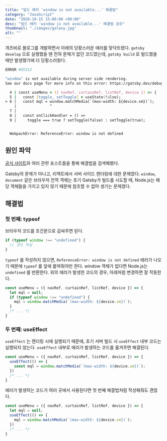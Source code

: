 ```yaml
---
title: "빌드 에러 'window is not available...' 해결법"
category: "JavaScript"
date: "2020-10-15 15:00:00 +09:00"
desc: "빌드 에러 'window is not available...' 해결법 공유"
thumbnail: "./images/galaxy.jpg"
alt: ""
---
```


개츠비로 블로그를 개발하면서 아래의 당황스러운 에러를 맞닥뜨렸다. `gatsby develop` 으로 실행했을 땐 전혀 문제가 없던 코드였는데, `gatsby build` 로 빌드했을 때만 발생했기에 더 당황스러웠다.

```zsh
ERROR #95312

"window" is not available during server side rendering.
See our docs page for more info on this error: https://gatsby.dev/debug-html

  4 | const useMenu = ({ navRef, curtainRef, listRef, device }) => {
  5 |   const [toggle, setToggle] = useState(false);
> 6 |   const mql = window.matchMedia(`(max-width: ${device.sm})`);
    |               ^
  7 |
  8 |   const onClickHandler = () =>
  9 |     toggle === true ? setToggle(false) : setToggle(true);


  WebpackError: ReferenceError: window is not defined
```

## 원인 파악

[공식 사이트](https://www.gatsbyjs.com/docs/debugging-html-builds/)와 여러 관련 포스트들을 통해 해결법을 검색해봤다.

Gatsby의 문제가 아니고, 리액트에서 서버 사이드 렌더링에 대한 문제였다. `window`, `document` 같은 브라우저 전역 객체는 초기 Gatsby가 빌드를 시도할 때, Node.js는 해당 객체들을 가지고 있지 않기 때문에 참조할 수 없어 생기는 문제였다.

## 해결법

### 첫 번째: typeof

브라우저 코드를 조건문으로 감싸주면 된다.

```js
if (typeof window !== "undefined") {
  // 코드 작성
}
```

`typeof` 를 작성하지 않으면, `ReferenceError: window is not defined` 에러가 나오기 때문에 `typeof` 를 앞에 붙여줘야만 한다. window 객체가 없다면 Node.js는 `undefined` 를 반환한다. 위의 에러가 발생한 코드의 경우, 아래처럼 변경하면 잘 작동한다.

```js
const useMenu = ({ navRef, curtainRef, listRef, device }) => {
  let mql = null;
  if (typeof window !== "undefined") {
    mql = window.matchMedia(`(max-width: ${device.sm})`);
  }
  /* ... */
}
```

### 두 번째: useEffect

`useEffect` 는 렌더링 시에 실행되기 때문에, 초기 서버 빌드 시 `useEffect` 내부 코드는 실행되지 않는다. `useEffect` 내부로 에러가 발생하는 코드를 옮겨주면 해결된다.

```js
const useMenu = ({ navRef, curtainRef, listRef, device }) => {
  useEffect(() => {
    const mql = window.matchMedia(`(max-width: ${device.sm})`);
  })
  /* ... */
}
```

에러가 발생하는 코드가 여러 곳에서 사용된다면 첫 번째 해결법처럼 작성해줘도 괜찮다.

```js
const useMenu = ({ navRef, curtainRef, listRef, device }) => {
  let mql = null;
  useEffect(() => {
    mql = window.matchMedia(`(max-width: ${device.sm})`);
  })
  /* ... */
}
```

